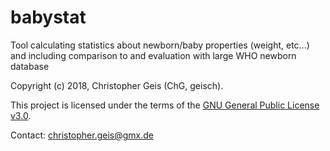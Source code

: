 # babystat
Tool calculating statistics about newborn/baby properties (weight, etc...) and including comparison to and evaluation with large WHO newborn database

Copyright (c) 2018, Christopher Geis (ChG, geisch).

This project is licensed under the terms of the [GNU General Public License v3.0](LICENSE).

Contact: christopher.geis@gmx.de
